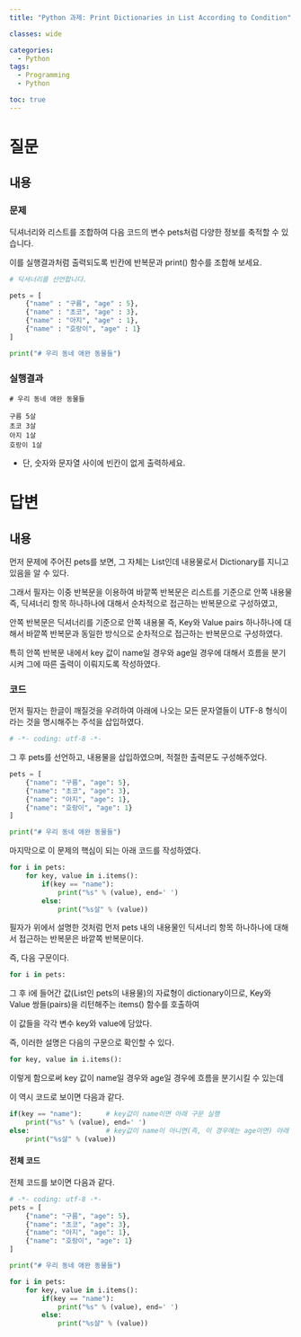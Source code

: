 ```yaml
---
title: "Python 과제: Print Dictionaries in List According to Condition"

classes: wide

categories:
  - Python
tags:
  - Programming
  - Python

toc: true
---
```


# 질문

## 내용

### 문제

딕셔너리와 리스트를 조합하여 다음 코드의 변수 pets처럼 다양한 정보를 축적할 수 있습니다. 

이를 실행결과처럼 출력되도록 빈칸에 반복문과 print() 함수를 조합해 보세요.

```python
# 딕셔너리를 선언합니다.

pets = [
    {"name" : "구름", "age" : 5},
    {"name" : "초코", "age" : 3},
    {"name" : "아지", "age" : 1},
    {"name" : "호랑이", "age" : 1}
]

print("# 우리 동네 애완 동물들")
```

### 실행결과

```shell
# 우리 동네 애완 동물들

구름 5살
초코 3살
아지 1살
호랑이 1살
```

* 단, 숫자와 문자열 사이에 빈칸이 없게 출력하세요.

# 답변

## 내용

먼저 문제에 주어진 pets를 보면, 그 자체는 List인데 내용물로서 Dictionary를 지니고 있음을 알 수 있다.

그래서 필자는 이중 반복문을 이용하여 바깥쪽 반복문은 리스트를 기준으로 안쪽 내용물 즉, 딕셔너리 항목 하나하나에 대해서 순차적으로 접근하는 반복문으로 구성하였고,

안쪽 반복문은 딕셔너리를 기준으로 안쪽 내용물 즉, Key와 Value pairs 하나하나에 대해서 바깥쪽 반복문과 동일한 방식으로 순차적으로 접근하는 반복문으로 구성하였다.

특히 안쪽 반복문 내에서 key 값이 name일 경우와 age일 경우에 대해서 흐름을 분기시켜 그에 따른 출력이 이뤄지도록 작성하였다.

### 코드

먼저 필자는 한글이 깨질것을 우려하여 아래에 나오는 모든 문자열들이 UTF-8 형식이라는 것을 명시해주는 주석을 삽입하였다.

```python
# -*- coding: utf-8 -*-
```

그 후 pets를 선언하고, 내용물을 삽입하였으며, 적절한 출력문도 구성해주었다.

```python
pets = [
    {"name": "구름", "age": 5},
    {"name": "초코", "age": 3},
    {"name": "아지", "age": 1},
    {"name": "호랑이", "age": 1}
]

print("# 우리 동네 애완 동물들")
```

마지막으로 이 문제의 핵심이 되는 아래 코드를 작성하였다.

```python
for i in pets:
    for key, value in i.items():
        if(key == "name"):
            print("%s" % (value), end=' ')
        else:
            print("%s살" % (value))
```

필자가 위에서 설명한 것처럼 먼저 pets 내의 내용물인 딕셔너리 항목 하나하나에 대해서 접근하는 반복문은 바깥쪽 반복문이다.

즉, 다음 구문이다.

```python
for i in pets:
```

그 후 i에 들어간 값(List인 pets의 내용물)의 자료형이 dictionary이므로, Key와 Value 쌍들(pairs)을 리턴해주는 items() 함수를 호출하여

이 값들을 각각 변수 key와 value에 담았다.

즉, 이러한 설명은 다음의 구문으로 확인할 수 있다.

```python
for key, value in i.items():
```

이렇게 함으로써 key 값이 name일 경우와 age일 경우에 흐름을 분기시킬 수 있는데

이 역시 코드로 보이면 다음과 같다.

```python
if(key == "name"):      # key값이 name이면 아래 구문 실행
    print("%s" % (value), end=' ')
else:                   # key값이 name이 아니면(즉, 이 경우에는 age이면) 아래 구문 실행
    print("%s살" % (value))         
```

#### 전체 코드

전체 코드를 보이면 다음과 같다.

```python
# -*- coding: utf-8 -*-
pets = [
    {"name": "구름", "age": 5},
    {"name": "초코", "age": 3},
    {"name": "아지", "age": 1},
    {"name": "호랑이", "age": 1}
]

print("# 우리 동네 애완 동물들")

for i in pets:
    for key, value in i.items():
        if(key == "name"):
            print("%s" % (value), end=' ')
        else:
            print("%s살" % (value))
```